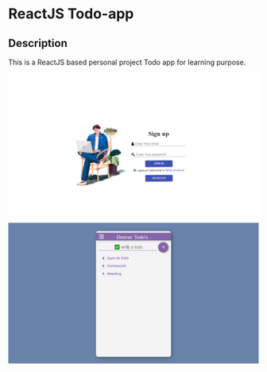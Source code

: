 # ReactJS Todo-app

## Description

This is a ReactJS based personal project Todo app for learning purpose.

![ReactJS Todo-app Website](Todo-img1.png?raw=true "ReactJS Todo-app Website")
![ReactJS Todo-app Website](Todo-img2.png?raw=true "ReactJS Todo-app Website")
